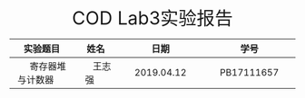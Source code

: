 <center><font size = 6>COD Lab3实验报告</font></center>    

|实验题目|姓名|日期|学号|
|:--:|:---:|:---:|:---:|
|$~~~~~$寄存器堆与计数器$~~~~~$|$~~~~~$王志强$~~~~~$|$~~~~~$2019.04.12$~~~~~$|$~~~~~$PB17111657$~~~~~$|


